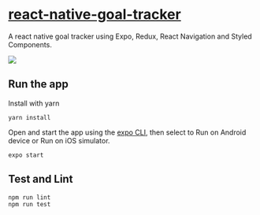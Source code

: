 # [react-native-goal-tracker](https://github.com/StevenIseki/react-native-goal-tracker)

A react native goal tracker using Expo, Redux, React Navigation and Styled Components.

![](https://raw.githubusercontent.com/StevenIseki/react-native-goal-tracker/master/screenshot.gif)

## Run the app

Install with yarn
```
yarn install
```

Open and start the app using the [expo CLI](https://docs.expo.io/versions/latest/workflow/expo-cli), then select to Run on Android device or Run on iOS simulator.

```
expo start
```

## Test and Lint

```
npm run lint
npm run test
```
